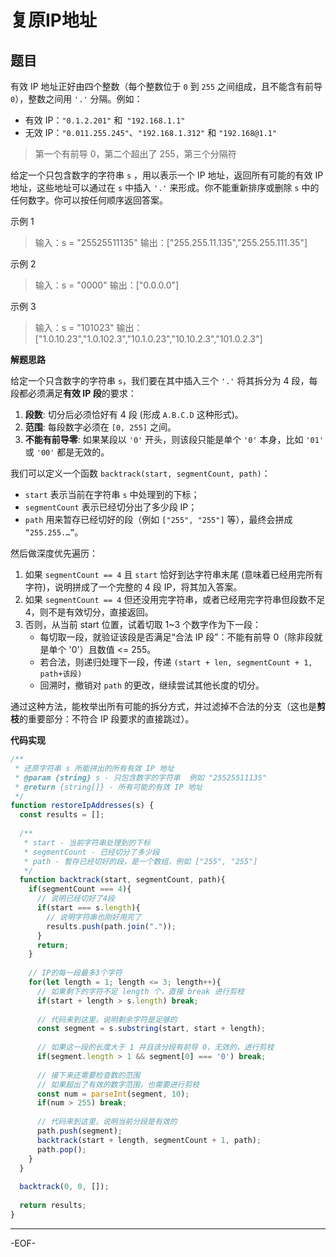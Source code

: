 # 复原IP地址

## 题目

有效 IP 地址正好由四个整数（每个整数位于 `0` 到 `255` 之间组成，且不能含有前导 `0`），整数之间用 `'.'` 分隔。例如：

- 有效 IP：`"0.1.2.201"` 和` "192.168.1.1"` 
- 无效 IP：`"0.011.255.245"`、`"192.168.1.312"` 和 `"192.168@1.1"` 

> 第一个有前导 0，第二个超出了 255，第三个分隔符

给定一个只包含数字的字符串 `s` ，用以表示一个 IP 地址，返回所有可能的有效 IP 地址，这些地址可以通过在 `s` 中插入 `'.'` 来形成。你不能重新排序或删除 `s` 中的任何数字。你可以按任何顺序返回答案。

示例 1

>输入：s = "25525511135"
>输出：["255.255.11.135","255.255.111.35"]

示例 2

>输入：s = "0000"
>输出：["0.0.0.0"]

示例 3

>输入：s = "101023"
>输出：["1.0.10.23","1.0.102.3","10.1.0.23","10.10.2.3","101.0.2.3"]



**解题思路**

给定一个只含数字的字符串 `s`，我们要在其中插入三个 `'.'` 将其拆分为 4 段，每段都必须满足**有效 IP 段**的要求：

1. **段数**: 切分后必须恰好有 4 段 (形成 `A.B.C.D` 这种形式)。
2. **范围**: 每段数字必须在 `[0, 255]` 之间。
3. **不能有前导零**: 如果某段以 `'0'` 开头，则该段只能是单个 `'0'` 本身，比如 `'01'` 或 `'00'` 都是无效的。



我们可以定义一个函数 `backtrack(start, segmentCount, path)`：

- `start` 表示当前在字符串 `s` 中处理到的下标；
- `segmentCount` 表示已经切分出了多少段 IP；
- `path` 用来暂存已经切好的段（例如 `["255", "255"]` 等），最终会拼成 `“255.255.…”`。

然后做深度优先遍历：

1. 如果 `segmentCount == 4` 且 `start` 恰好到达字符串末尾 (意味着已经用完所有字符)，说明拼成了一个完整的 4 段 IP，将其加入答案。
2. 如果 `segmentCount == 4` 但还没用完字符串，或者已经用完字符串但段数不足 4，则不是有效切分，直接返回。
3. 否则，从当前 start 位置，试着切取 1~3 个数字作为下一段：
   - 每切取一段，就验证该段是否满足“合法 IP 段”：不能有前导 0（除非段就是单个 '0'）且数值 <= 255。
   - 若合法，则递归处理下一段，传递 `(start + len, segmentCount + 1, path+该段)`
   - 回溯时，撤销对 `path` 的更改，继续尝试其他长度的切分。

通过这种方法，能枚举出所有可能的拆分方式，并过滤掉不合法的分支（这也是**剪枝**的重要部分：不符合 IP 段要求的直接跳过）。



**代码实现**

```js
/**
 * 还原字符串 s 所能拼出的所有有效 IP 地址
 * @param {string} s - 只包含数字的字符串  例如 "25525511135"
 * @return {string[]} - 所有可能的有效 IP 地址
 */
function restoreIpAddresses(s) {
  const results = [];
  
  /**
   * start - 当前字符串处理到的下标
   * segmentCount - 已经切分了多少段
   * path - 暂存已经切好的段，是一个数组，例如 ["255", "255"]
   */
  function backtrack(start, segmentCount, path){
    if(segmentCount === 4){
      // 说明已经切好了4段
      if(start === s.length){
        // 说明字符串也刚好用完了
        results.push(path.join("."));
      }
      return;
    }
    
    // IP的每一段最多3个字符
    for(let length = 1; length <= 3; length++){
      // 如果剩下的字符不足 length 个，直接 break 进行剪枝
      if(start + length > s.length) break;
      
      // 代码来到这里，说明剩余字符是足够的
      const segment = s.substring(start, start + length);
      
      // 如果这一段的长度大于 1 并且该分段有前导 0，无效的，进行剪枝
      if(segment.length > 1 && segment[0] === '0') break;
      
      // 接下来还需要检查数的范围
      // 如果超出了有效的数字范围，也需要进行剪枝
      const num = parseInt(segment, 10);
      if(num > 255) break;
      
      // 代码来到这里，说明当前分段是有效的
      path.push(segment);
      backtrack(start + length, segmentCount + 1, path);
      path.pop();
    }
  }
  
  backtrack(0, 0, []);
  
  return results;
}
```

---

-EOF-